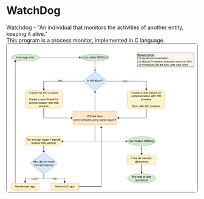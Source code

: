# WatchDog
Watchdog - "An individual that monitors the activities of another entity, keeping it alive."</br>
This program is a process monitor, implemented in C language. </br>
<a href="#"><img src="./flow.png" style="border-radius: 5px;" width="1000px" title="FlowChart"></a>
